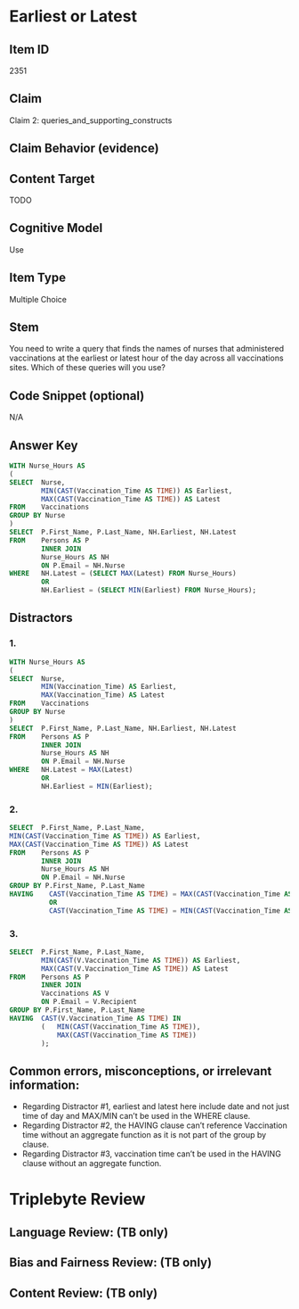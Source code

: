 # Earliest or Latest

## Item ID
2351

## Claim
Claim 2: queries_and_supporting_constructs

## Claim Behavior (evidence)

## Content Target
TODO

## Cognitive Model
Use

## Item Type
Multiple Choice

## Stem
You need to write a query that finds the names of nurses that administered vaccinations at the earliest or latest hour of the day across all vaccinations sites. Which of these queries will you use?

## Code Snippet (optional)
N/A

## Answer Key
```SQL
WITH Nurse_Hours AS 
(
SELECT  Nurse,
		MIN(CAST(Vaccination_Time AS TIME)) AS Earliest,
		MAX(CAST(Vaccination_Time AS TIME)) AS Latest
FROM    Vaccinations
GROUP BY Nurse
)
SELECT  P.First_Name, P.Last_Name, NH.Earliest, NH.Latest
FROM    Persons AS P
		INNER JOIN 
		Nurse_Hours AS NH 
		ON P.Email = NH.Nurse
WHERE   NH.Latest = (SELECT MAX(Latest) FROM Nurse_Hours)
		OR 
		NH.Earliest = (SELECT MIN(Earliest) FROM Nurse_Hours);
```

## Distractors
### 1.
```SQL
WITH Nurse_Hours AS 
(
SELECT  Nurse,
		MIN(Vaccination_Time) AS Earliest,
		MAX(Vaccination_Time) AS Latest
FROM    Vaccinations
GROUP BY Nurse
)
SELECT  P.First_Name, P.Last_Name, NH.Earliest, NH.Latest
FROM    Persons AS P
		INNER JOIN 
		Nurse_Hours AS NH 
		ON P.Email = NH.Nurse
WHERE   NH.Latest = MAX(Latest)
		OR 
		NH.Earliest = MIN(Earliest);
```

### 2.
```SQL
SELECT	P.First_Name, P.Last_Name, 
MIN(CAST(Vaccination_Time AS TIME)) AS Earliest, 
MAX(CAST(Vaccination_Time AS TIME)) AS Latest
FROM    Persons AS P
		INNER JOIN 
		Nurse_Hours AS NH 
		ON P.Email = NH.Nurse
GROUP BY P.First_Name, P.Last_Name
HAVING	  CAST(Vaccination_Time AS TIME) = MAX(CAST(Vaccination_Time AS TIME))
	  	  OR 
	  	  CAST(Vaccination_Time AS TIME) = MIN(CAST(Vaccination_Time AS TIME));
```

### 3.
```SQL
SELECT  P.First_Name, P.Last_Name, 
		MIN(CAST(V.Vaccination_Time AS TIME)) AS Earliest,
		MAX(CAST(V.Vaccination_Time AS TIME)) AS Latest
FROM    Persons AS P 
		INNER JOIN 
		Vaccinations AS V 
		ON P.Email = V.Recipient
GROUP BY P.First_Name, P.Last_Name
HAVING  CAST(V.Vaccination_Time AS TIME) IN  
 		( 	MIN(CAST(Vaccination_Time AS TIME)), 
   		  	MAX(CAST(Vaccination_Time AS TIME))
		);
```

## Common errors, misconceptions, or irrelevant information:
- Regarding Distractor #1, earliest and latest here include date and not just time of day and MAX/MIN can’t be used in the WHERE clause.
- Regarding Distractor #2, the HAVING clause can’t reference Vaccination time without an aggregate function as it is not part of the group by clause.
- Regarding Distractor #3, vaccination time can’t be used in the HAVING clause without an aggregate function.

# Triplebyte Review


## Language Review: (TB only)


## Bias and Fairness Review: (TB only)


## Content Review: (TB only)
